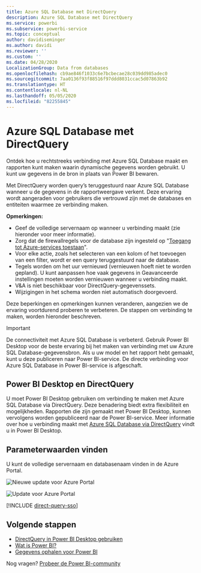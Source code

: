 ```yaml
---
title: Azure SQL Database met DirectQuery
description: Azure SQL Database met DirectQuery
ms.service: powerbi
ms.subservice: powerbi-service
ms.topic: conceptual
author: davidiseminger
ms.author: davidi
ms.reviewer: ''
ms.custom: ''
ms.date: 04/28/2020
LocalizationGroup: Data from databases
ms.openlocfilehash: cb9ae846f1033c6e7bcbecae28c039dd985adec0
ms.sourcegitcommit: 7aa0136f93f88516f97ddd8031ccac5d07863b92
ms.translationtype: HT
ms.contentlocale: nl-NL
ms.lasthandoff: 05/05/2020
ms.locfileid: "82255845"
---
```

# <a name="azure-sql-database-with-directquery"></a>Azure SQL Database met DirectQuery

Ontdek hoe u rechtstreeks verbinding met Azure SQL Database maakt en rapporten kunt maken waarin dynamische gegevens worden gebruikt. U kunt uw gegevens in de bron in plaats van Power BI bewaren.

Met DirectQuery worden query’s teruggestuurd naar Azure SQL Database wanneer u de gegevens in de rapportweergave verkent. Deze ervaring wordt aangeraden voor gebruikers die vertrouwd zijn met de databases en entiteiten waarmee ze verbinding maken.

**Opmerkingen:**

* Geef de volledige servernaam op wanneer u verbinding maakt (zie hieronder voor meer informatie).
* Zorg dat de firewallregels voor de database zijn ingesteld op "[Toegang tot Azure-services toestaan](https://docs.microsoft.com/azure/sql-database/sql-database-networkaccess-overview#allow-azure-services)".
* Voor elke actie, zoals het selecteren van een kolom of het toevoegen van een filter, wordt er een query teruggestuurd naar de database.
* Tegels worden om het uur vernieuwd (vernieuwen hoeft niet te worden gepland). U kunt aanpassen hoe vaak gegevens in Geavanceerde instellingen moeten worden vernieuwen wanneer u verbinding maakt.
* V&A is niet beschikbaar voor DirectQuery-gegevenssets.
* Wijzigingen in het schema worden niet automatisch doorgevoerd.

Deze beperkingen en opmerkingen kunnen veranderen, aangezien we de ervaring voortdurend proberen te verbeteren. De stappen om verbinding te maken, worden hieronder beschreven.

> [!Important]
> De connectiviteit met Azure SQL Database is verbeterd.  Gebruik Power BI Desktop voor de beste ervaring bij het maken van verbinding met uw Azure SQL Database-gegevensbron.  Als u uw model en het rapport hebt gemaakt, kunt u deze publiceren naar Power BI-service.  De directe verbinding voor Azure SQL Database in Power BI-service is afgeschaft.

## <a name="power-bi-desktop-and-directquery"></a>Power BI Desktop en DirectQuery

U moet Power BI Desktop gebruiken om verbinding te maken met Azure SQL Database via DirectQuery. Deze benadering biedt extra flexibiliteit en mogelijkheden. Rapporten die zijn gemaakt met Power BI Desktop, kunnen vervolgens worden gepubliceerd naar de Power BI-service. Meer informatie over hoe u verbinding maakt met [Azure SQL Database via DirectQuery](desktop-use-directquery.md) vindt u in Power BI Desktop.

## <a name="find-parameter-values"></a>Parameterwaarden vinden

U kunt de volledige servernaam en databasenaam vinden in de Azure Portal.

![Nieuwe update voor Azure Portal](media/service-azure-sql-database-with-direct-connect/azureportnew_update.png)

![Update voor Azure Portal](media/service-azure-sql-database-with-direct-connect/azureportal_update.png)

[!INCLUDE [direct-query-sso](includes/direct-query-sso.md)]

## <a name="next-steps"></a>Volgende stappen

* [DirectQuery in Power BI Desktop gebruiken](desktop-use-directquery.md)  
* [Wat is Power BI?](fundamentals/power-bi-overview.md)  
* [Gegevens ophalen voor Power BI](service-get-data.md)  

Nog vragen? [Probeer de Power BI-community](https://community.powerbi.com/)
